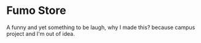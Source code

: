 # Fumo Store

A funny and yet something to be laugh, why I made this? because campus project and I'm out of idea.